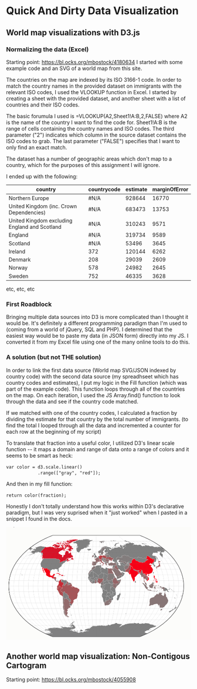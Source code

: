 # Quick And Dirty Data Visualization
## World map visualizations with D3.js
### Normalizing the data (Excel)
Starting point: https://bl.ocks.org/mbostock/4180634
I started with some example code and an SVG of a world map from this site.

The countries on the map are indexed by its ISO 3166-1 code. In order to match the country names in the provided dataset on immigrants with the relevant ISO codes, I used the VLOOKUP function in Excel. I started by creating a sheet with the provided dataset, and another sheet with a list of countries and their ISO codes. 

The basic forumula I used is =VLOOKUP(A2,Sheet1!A:B,2,FALSE) where A2 is the name of the country I want to find the code for. Sheet1!A:B is the range of cells containing the country names and ISO codes. The third parameter ("2") indicates which column in the source dataset contains the ISO codes to grab. The last parameter ("FALSE") specifies that I want to only find an exact match.

The dataset has a number of geographic areas which don't map to a country, which for the purposes of this assignment I will ignore. 

I ended up with the following:

| country                                               | countrycode | estimate | marginOfError | 
|-------------------------------------------------------|-------------|----------|---------------| 
| Northern Europe                                       | #N/A        | 928644   | 16770         | 
| United Kingdom (inc. Crown Dependencies)              | #N/A        | 683473   | 13753         | 
| United Kingdom excluding England and Scotland         | #N/A        | 310243   | 9571          | 
| England                                               | #N/A        | 319734   | 9589          | 
| Scotland                                              | #N/A        | 53496    | 3645          | 
| Ireland                                               | 372         | 120144   | 6262          | 
| Denmark                                               | 208         | 29039    | 2609          | 
| Norway                                                | 578         | 24982    | 2645          | 
| Sweden                                                | 752         | 46335    | 3628          |
etc, etc, etc

### First Roadblock
Bringing multiple data sources into D3 is more complicated than I thought it would be. It's definitely a different programming paradigm than I'm used to (coming from a world of jQuery, SQL and PHP). I determined that the easiest way would be to paste my data (in JSON form) directly into my JS. I converted it from my Excel file using one of the many online tools to do this. 

### A solution (but not THE solution)
In order to link the first data source (World map SVG/JSON indexed by country code) with the second data source (my spreadhseet which has country codes and estimates), I put my logic in the Fill function (which was part of the example code). This function loops through all of the countries on the map. On each iteration, I used the JS Array.find() function to look through the data and see if the country code matched. 

If we matched with one of the country codes, I calculated a fraction by dividing the estimate for that country by the total number of immigrants. (to find the total I looped through all the data and incremented a counter for each row at the beginning of my script)

To translate that fraction into a useful color, I utilized D3's linear scale function -- it maps a domain and range of data onto a range of colors and it seems to be smart as heck: 
```
var color = d3.scale.linear()
            .range(["gray", "red"]);
```
And then in my fill function:
```
return color(fraction);
```

Honestly I don't totally understand how this works within D3's declarative paradigm, but I was very suprised when it "just worked" when I pasted in a snippet I found in the docs.

![heat map](heatmap.png "Success")

## Another world map visualization: Non-Contigous Cartogram
Starting point: https://bl.ocks.org/mbostock/4055908




